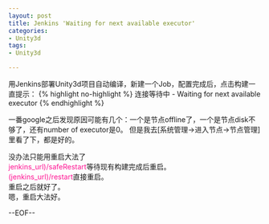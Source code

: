 ```yaml
---
layout: post
title: Jenkins 'Waiting for next available executor'
categories:
- Unity3d
tags:
- Unity3d

---
```

用Jenkins部署Unity3d项目自动编译，新建一个Job，配置完成后，点击构建一直提示：
{% highlight no-highlight %}
连接等待中 - Waiting for next available executor
{% endhighlight %}

一番google之后发现原因可能有几个：一个是节点offline了，一个是节点disk不够了，还有number of executor是0。
但是我去[系统管理->进入节点->节点管理]里看了下，都是好的。

没办法只能用重启大法了   
<font color=DeepPink>jenkins_url)/safeRestart</font>等待现有构建完成后重启。    
<font color=DeepPink>(jenkins_url)/restart</font>直接重启。    
重启之后就好了。   
嗯，重启大法好。

--EOF--						